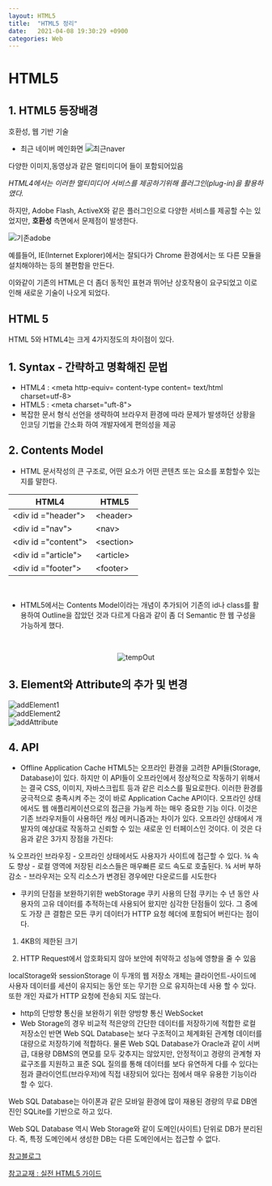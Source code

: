 ```yaml
---
layout: HTML5
title:  "HTML5 정리"
date:   2021-04-08 19:30:29 +0900
categories: Web
---
```

# HTML5
## 1. HTML5 등장배경
호환성, 웹 기반 기술

- 최근 네이버 메인화면
![최근naver](https://img1.daumcdn.net/thumb/R720x0.q80/?scode=mtistory2&fname=http%3A%2F%2Fcfile9.uf.tistory.com%2Fimage%2F9938FD395DC7B76618A3DD)

다양한 이미지,동영상과 같은 멀티미디어 들이 포함되어있음

_HTML4에서는 이러한 멀티미디어 서비스를 제공하기위해 플러그인(plug-in)을 활용하였다._

하지만, Adobe Flash, ActiveX와 같은 플러그인으로 다양한 서비스를 제공할 수는 있었지만, **호환성** 측면에서 문제점이 발생한다.

![기존adobe](https://t1.daumcdn.net/cfile/tistory/998C463359B09C7527)

예를들어, IE(Internet Explorer)에서는 잘되다가 Chrome 환경에서는 또 다른 모듈을 설치해야하는 등의 불편함을 만든다.

이와같이 기존의 HTML은 더 좀더 동적인 표현과 뛰어난 상호작용이 요구되었고 이로인해 새로운 기술이 나오게 되었다. 

## HTML 5

HTML 5와 HTML4는 크게 4가지정도의 차이점이 있다.


## 1. Syntax - 간략하고 명확해진 문법
- HTML4 : &#60;meta http-equiv= content-type content= text/html charset=utf-8&#62;
- HTML5 : &#60;meta charset="uft-8"&#62;
- 복잡한 문서 형식 선언을 생략하여 브라우저 환경에 따라 문제가 발생하던 상황을 인코딩 기법을 간소화 하여 개발자에게 편의성을 제공


## 2. Contents Model
- HTML 문서작성의 큰 구조로, 어떤 요소가 어떤 콘텐츠 또는 요소를 포함할수 있는지를 말한다.  
<center>

|HTML4|HTML5|
|--------------|-------|
|&#60;div id ="header"&#62;|&#60;header&#62;|
|&#60;div id ="nav"&#62;|&#60;nav&#62;|
|&#60;div id ="content"&#62;|&#60;section&#62;|
|&#60;div id ="article"&#62;|&#60;article&#62;|
|&#60;div id ="footer"&#62;|&#60;footer&#62;|
</center>
<br/>

- HTML5에서는 Contents Model이라는 개념이 추가되어 기존의 id나 class를 활용하여 Outline을 잡았던 것과 다르게 다음과 같이 좀 더 Semantic 한 웹 구성을 가능하게 했다.
<br/>

<center>

![tempOut](https://media.vlpt.us/images/blackb0x/post/7831406b-8a88-4136-9cbe-75fbef8c5e29/image.png)
</center>

## 3. Element와 Attribute의 추가 및 변경
![addElement1](https://mblogthumb-phinf.pstatic.net/MjAxNjEyMjZfMjI3/MDAxNDgyNzM0MDUwNjYy.5OHu9VvgS27ISaBX2EIkgKc3QPphZMHJkDwytjDUbfIg.z6Yh3YWOnU3ntiZS0GrxMzuvX15BfugPuo-1q80wU9Eg.JPEG.lool2389/%EC%BA%A1%EC%B2%98.JPG?type=w800)
<br/>
![addElement2](https://mblogthumb-phinf.pstatic.net/MjAxNjEyMjZfMjM2/MDAxNDgyNzM0MzQ0Mzcz.yI7tzVMCfA1BDxIDJHCh8OaR7t-6TfO1Wr6JocY68Lkg.CaRRpplDXvXp8VTaYI-f_FhHv12tGAKMQHVvm38H_ykg.JPEG.lool2389/%EC%BA%A1%EC%B2%98.JPG?type=w800)
<br/>
![addAttribute](https://mblogthumb-phinf.pstatic.net/MjAxNjEyMjZfMjg1/MDAxNDgyNzM0NDI5NDEw.gp_LQ7Kdl-D1kC-flcP_3ZRduxr-3Z3E1h0IqsHIcUQg.9mXRu8a6ttP0RXD59alS-G8VhdiDV_Xh8k1uFW5GCZog.JPEG.lool2389/%EC%BA%A1%EC%B2%98.JPG?type=w800)


## 4. API
- Offline Application Cache
HTML5는 오프라인 환경을 고려한 API들(Storage, Database)이 있다.
하지만 이 API들이 오프라인에서 정상적으로 작동하기 위해서는 결국
CSS, 이미지, 자바스크립트 등과 같은 리소스를 필요로한다. 이러한 환경를
궁극적으로 충족시켜 주는 것이 바로 Application Cache API이다. 오프라인
상태에서도 웹 애플리케이션으로의 접근을 가능케 하는 매우 중요한 기능
이다. 이것은 기존 브라우저들이 사용하던 캐싱 메커니즘과는 차이가 있다.
오프라인 상태에서 개발자의 예상대로 작동하고 신뢰할 수 있는 새로운 인
터페이스인 것이다. 이 것은 다음과 같은 3가지 장점을 가진다:

¾ 오프라인 브라우징 - 오프라인 상태에서도 사용자가 사이트에 접근할 수 있다.
¾ 속도 향상 - 로컬 영역에 저장된 리소스들은 매우빠른 로드 속도로 호출된다.
¾ 서버 부하 감소 - 브라우저는 오직 리소스가 변경된 경우에만 다운로드를 시도한다

- 쿠키의 단점을 보완하기위한 webStorage
쿠키 사용의 단점
쿠키는 수 년 동안 사용자의 고유 데이터를 추적하는데 사용되어 왔지만
심각한 단점들이 있다. 그 중에도 가장 큰 결함은 모든 쿠키 데이터가
HTTP 요청 헤더에 포함되어 버린다는 점이다.
 1) 4KB의 제한된 크기

 2)  HTTP Request에서 암호화되지 않아 보안에 취약하고 성능에 영향을 줄 수 있음

 localStorage와 sessionStorage 이 두개의 웹 저장소 개체는
클라이언트-사이드에 사용자 데이터를 세션이 유지되는 동안 또는 무기한
으로 유지하는데 사용 할 수 있다. 또한 개인 자료가 HTTP 요청에 전송되
지도 않는다. 

- http의 단방향 통신을 보완하기 위한 양방향 통신 WebSocket
- Web Storage의 경우 비교적 적은양의 간단한 데이터를 저장하기에 적합한 로컬 저장소인 반면 Web SQL Database는 보다 구조적이고 체계화된 관계형 데이터를 대량으로 저장하기에 적합하다.
물론 Web SQL Database가 Oracle과 같이 서버급, 대용량 DBMS의 면모를 모두 갖추지는 않았지만, 안정적이고 경량의 관계형 자료구조를 지원하고 표준 SQL 질의를 통해 데이터를 보다 유연하게 다를 수 있다는 점과 클라이언트(브라우저)에 직접 내장되어 있다는 점에서 매우 유용한 기능이라 할 수 있다.

Web SQL Database는 아이폰과 같은 모바일 환경에 많이 재용된 경량의 무료 DB엔진인 SQLite를 기반으로 하고 있다.

Web SQL Database 역시 Web Storage와 같이 도메인(사이트) 단위로 DB가 분리된다. 즉, 특정 도메인에서 생성한 DB는 다른 도메인에서는 접근할 수 없다.




[참고블로그](https://m.blog.naver.com/PostView.nhn?blogId=lool2389&logNo=220895161420&proxyReferer=https:%2F%2Fwww.google.com%2FHTML5) 

[참고교재 : 실전 HTML5 가이드](http://html5.creation.net/html5-guide-b5.pdf)